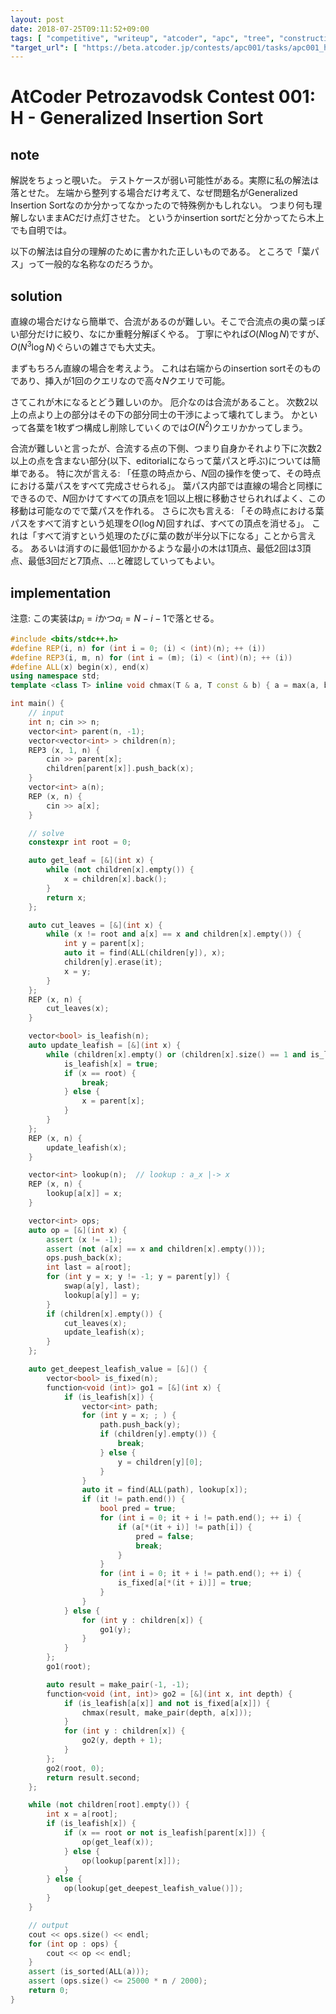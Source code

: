```yaml
---
layout: post
date: 2018-07-25T09:11:52+09:00
tags: [ "competitive", "writeup", "atcoder", "apc", "tree", "construction" ]
"target_url": [ "https://beta.atcoder.jp/contests/apc001/tasks/apc001_h" ]
---
```


# AtCoder Petrozavodsk Contest 001: H - Generalized Insertion Sort

## note

解説をちょっと覗いた。
テストケースが弱い可能性がある。実際に私の解法は落とせた。
左端から整列する場合だけ考えて、なぜ問題名がGeneralized Insertion Sortなのか分かってなかったので特殊例かもしれない。
つまり何も理解しないままACだけ点灯させた。
というかinsertion sortだと分かってたら木上でも自明では。

以下の解法は自分の理解のために書かれた正しいものである。
ところで「葉パス」って一般的な名称なのだろうか。

## solution

直線の場合だけなら簡単で、合流があるのが難しい。そこで合流点の奥の葉っぽい部分だけに絞り、なにか重軽分解ぽくやる。
丁寧にやれば$O(N \log N)$ですが、$O(N^3 \log N)$ぐらいの雑さでも大丈夫。

まずもちろん直線の場合を考えよう。
これは右端からのinsertion sortそのものであり、挿入が$1$回のクエリなので高々$N$クエリで可能。

さてこれが木になるとどう難しいのか。
厄介なのは合流があること。
次数$2$以上の点より上の部分はその下の部分同士の干渉によって壊れてしまう。
かといって各葉を$1$枚ずつ構成し削除していくのでは$O(N^2)$クエリかかってしまう。

合流が難しいと言ったが、合流する点の下側、つまり自身かそれより下に次数$2$以上の点を含まない部分(以下、editorialにならって葉パスと呼ぶ)については簡単である。
特に次が言える: 「任意の時点から、$N$回の操作を使って、その時点における葉パスをすべて完成させられる」。
葉パス内部では直線の場合と同様にできるので、$N$回かけてすべての頂点を$1$回以上根に移動させられればよく、この移動は可能なのでで葉パスを作れる。
さらに次も言える: 「その時点における葉パスをすべて消すという処理を$O(\log N)$回すれば、すべての頂点を消せる」。
これは「すべて消すという処理のたびに葉の数が半分以下になる」ことから言える。
あるいは消すのに最低$1$回かかるような最小の木は$1$頂点、最低$2$回は$3$頂点、最低$3$回だと$7$頂点、$\dots$と確認していってもよい。

## implementation

注意: この実装は$p_i = i$かつ$a_i = N - i - 1$で落とせる。

``` c++
#include <bits/stdc++.h>
#define REP(i, n) for (int i = 0; (i) < (int)(n); ++ (i))
#define REP3(i, m, n) for (int i = (m); (i) < (int)(n); ++ (i))
#define ALL(x) begin(x), end(x)
using namespace std;
template <class T> inline void chmax(T & a, T const & b) { a = max(a, b); }

int main() {
    // input
    int n; cin >> n;
    vector<int> parent(n, -1);
    vector<vector<int> > children(n);
    REP3 (x, 1, n) {
        cin >> parent[x];
        children[parent[x]].push_back(x);
    }
    vector<int> a(n);
    REP (x, n) {
        cin >> a[x];
    }

    // solve
    constexpr int root = 0;

    auto get_leaf = [&](int x) {
        while (not children[x].empty()) {
            x = children[x].back();
        }
        return x;
    };

    auto cut_leaves = [&](int x) {
        while (x != root and a[x] == x and children[x].empty()) {
            int y = parent[x];
            auto it = find(ALL(children[y]), x);
            children[y].erase(it);
            x = y;
        }
    };
    REP (x, n) {
        cut_leaves(x);
    }

    vector<bool> is_leafish(n);
    auto update_leafish = [&](int x) {
        while (children[x].empty() or (children[x].size() == 1 and is_leafish[children[x][0]])) {
            is_leafish[x] = true;
            if (x == root) {
                break;
            } else {
                x = parent[x];
            }
        }
    };
    REP (x, n) {
        update_leafish(x);
    }

    vector<int> lookup(n);  // lookup : a_x |-> x
    REP (x, n) {
        lookup[a[x]] = x;
    }

    vector<int> ops;
    auto op = [&](int x) {
        assert (x != -1);
        assert (not (a[x] == x and children[x].empty()));
        ops.push_back(x);
        int last = a[root];
        for (int y = x; y != -1; y = parent[y]) {
            swap(a[y], last);
            lookup[a[y]] = y;
        }
        if (children[x].empty()) {
            cut_leaves(x);
            update_leafish(x);
        }
    };

    auto get_deepest_leafish_value = [&]() {
        vector<bool> is_fixed(n);
        function<void (int)> go1 = [&](int x) {
            if (is_leafish[x]) {
                vector<int> path;
                for (int y = x; ; ) {
                    path.push_back(y);
                    if (children[y].empty()) {
                        break;
                    } else {
                        y = children[y][0];
                    }
                }
                auto it = find(ALL(path), lookup[x]);
                if (it != path.end()) {
                    bool pred = true;
                    for (int i = 0; it + i != path.end(); ++ i) {
                        if (a[*(it + i)] != path[i]) {
                            pred = false;
                            break;
                        }
                    }
                    for (int i = 0; it + i != path.end(); ++ i) {
                        is_fixed[a[*(it + i)]] = true;
                    }
                }
            } else {
                for (int y : children[x]) {
                    go1(y);
                }
            }
        };
        go1(root);

        auto result = make_pair(-1, -1);
        function<void (int, int)> go2 = [&](int x, int depth) {
            if (is_leafish[a[x]] and not is_fixed[a[x]]) {
                chmax(result, make_pair(depth, a[x]));
            }
            for (int y : children[x]) {
                go2(y, depth + 1);
            }
        };
        go2(root, 0);
        return result.second;
    };

    while (not children[root].empty()) {
        int x = a[root];
        if (is_leafish[x]) {
            if (x == root or not is_leafish[parent[x]]) {
                op(get_leaf(x));
            } else {
                op(lookup[parent[x]]);
            }
        } else {
            op(lookup[get_deepest_leafish_value()]);
        }
    }

    // output
    cout << ops.size() << endl;
    for (int op : ops) {
        cout << op << endl;
    }
    assert (is_sorted(ALL(a)));
    assert (ops.size() <= 25000 * n / 2000);
    return 0;
}
```
